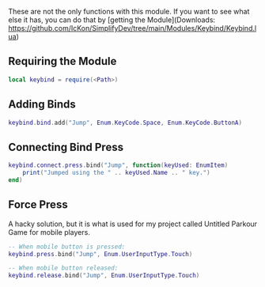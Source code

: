 These are not the only functions with this module. If you want to see what else it has, you can do that by [getting the Module](Downloads: https://github.com/IcKon/SimplifyDev/tree/main/Modules/Keybind/Keybind.lua)

## Requiring the Module
```lua
local keybind = require(<Path>)
```


## Adding Binds
```lua
keybind.bind.add("Jump", Enum.KeyCode.Space, Enum.KeyCode.ButtonA)
```


## Connecting Bind Press
```lua
keybind.connect.press.bind("Jump", function(keyUsed: EnumItem)
	print("Jumped using the " .. keyUsed.Name .. " key.")
end)
```


## Force Press
A hacky solution, but it is what is used for my project called Untitled Parkour Game for mobile players.
```lua
-- When mobile button is pressed:
keybind.press.bind("Jump", Enum.UserInputType.Touch)

-- When mobile button released:
keybind.release.bind("Jump", Enum.UserInputType.Touch)
```